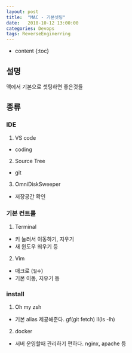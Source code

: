 ```yaml
---
layout: post
title:  "MAC - 기본셋팅"
date:   2018-10-12 13:00:00
categories: Devops
tags: ReverseEnginerring
---
```


* content
{:toc}

## 설명

맥에서 기본으로 셋팅하면 좋은것들

## 종류

### IDE

1. VS code
- coding

2. Source Tree
- git 

3. OmniDiskSweeper 
- 저장공간 확인


### 기본 컨트롤

1. Terminal
- 키 눌러서 이동하기, 지우기
- 새 윈도우 띄우기 등

2. Vim
- 매크로 (`필수`)
- 기본 이동, 지우기 등

### install

1. Oh my zsh
- 기본 alias 제공해준다. gf(git fetch) ll(ls -lh)

2. docker
- 서버 운영할때 관리하기 편하다. nginx, apache 등
